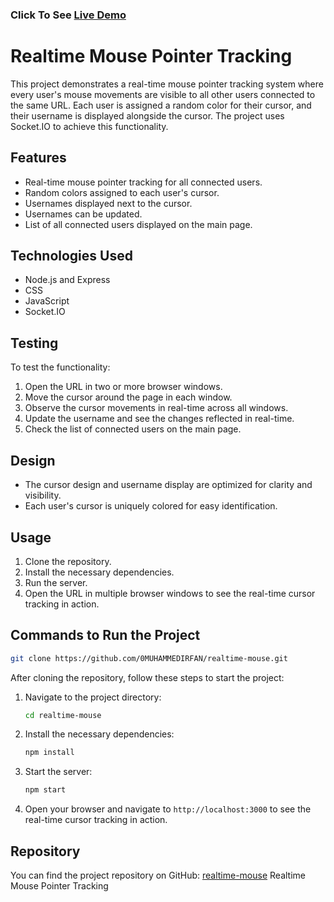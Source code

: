 ### Click To See [Live Demo](https://realtime-mouse.onrender.com)

# Realtime Mouse Pointer Tracking

This project demonstrates a real-time mouse pointer tracking system where every user's mouse movements are visible to all other users connected to the same URL. Each user is assigned a random color for their cursor, and their username is displayed alongside the cursor. The project uses Socket.IO to achieve this functionality.

## Features

- Real-time mouse pointer tracking for all connected users.
- Random colors assigned to each user's cursor.
- Usernames displayed next to the cursor.
- Usernames can be updated.
- List of all connected users displayed on the main page.

## Technologies Used

- Node.js and Express
- CSS
- JavaScript
- Socket.IO

## Testing

To test the functionality:

1. Open the URL in two or more browser windows.
2. Move the cursor around the page in each window.
3. Observe the cursor movements in real-time across all windows.
4. Update the username and see the changes reflected in real-time.
5. Check the list of connected users on the main page.

## Design

- The cursor design and username display are optimized for clarity and visibility.
- Each user's cursor is uniquely colored for easy identification.

## Usage

1. Clone the repository.
2. Install the necessary dependencies.
3. Run the server.
4. Open the URL in multiple browser windows to see the real-time cursor tracking in action.

## Commands to Run the Project

```sh
git clone https://github.com/0MUHAMMEDIRFAN/realtime-mouse.git
```

After cloning the repository, follow these steps to start the project:


1. Navigate to the project directory:

    ```sh
    cd realtime-mouse
    ```

2. Install the necessary dependencies:

    ```sh
    npm install
    ```

3. Start the server:

    ```sh
    npm start
    ```

4. Open your browser and navigate to `http://localhost:3000` to see the real-time cursor tracking in action.

## Repository

You can find the project repository on GitHub: [realtime-mouse](https://github.com/0MUHAMMEDIRFAN/realtime-mouse) Realtime Mouse Pointer Tracking

